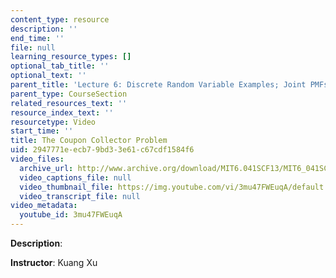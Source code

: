 ```yaml
---
content_type: resource
description: ''
end_time: ''
file: null
learning_resource_types: []
optional_tab_title: ''
optional_text: ''
parent_title: 'Lecture 6: Discrete Random Variable Examples; Joint PMFs'
parent_type: CourseSection
related_resources_text: ''
resource_index_text: ''
resourcetype: Video
start_time: ''
title: The Coupon Collector Problem
uid: 2947771e-ecb7-9bd3-3e61-c67cdf1584f6
video_files:
  archive_url: http://www.archive.org/download/MIT6.041SCF13/MIT6_041SCF13_Ch1_Coupon_Collector_300k.mp4
  video_captions_file: null
  video_thumbnail_file: https://img.youtube.com/vi/3mu47FWEuqA/default.jpg
  video_transcript_file: null
video_metadata:
  youtube_id: 3mu47FWEuqA
---
```


**Description**:

**Instructor**: Kuang Xu